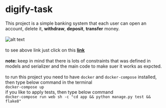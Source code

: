 # digify-task
This project is a simple banking system that each user can open an account, delete it, **withdraw**, **deposit**, **transfer** money.<br><br>
![alt text](https://res.cloudinary.com/dunooqow2/image/upload/v1633461339/Datebase_ER_for_Gamification.png)
<br><br>
to see above link just click on this [**link**](https://lucid.app/luart/63b665ca-7a4e-4606-84bb-5868a8e08e19/edit?invitationId=inv_4b06e331-d9cc-4889-9fce-b12865fd0a6d)
<br><br>
**note:** keep in mind that there is lots of constraints that was defined in models and serializer and the main code to make suer it works as expcted.
<br><br>
to run this project you need to have `docker` and `docker-compose` installed, then type below command in the terminal<br>
`docker-compose up`<br>
if you like to apply tests, then type below command<br>
`docker-compose run web sh -c "cd app && python manage.py test && flake8"`<br>
